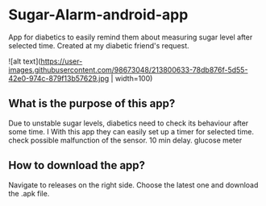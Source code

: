 # Sugar-Alarm-android-app
App for diabetics to easily remind them about measuring sugar level after selected time. Created at my diabetic friend's request.

![alt text](https://user-images.githubusercontent.com/98673048/213800633-78db876f-5d55-42e0-974c-879f13b57629.jpg | width=100)


## What is the purpose of this app?
Due to unstable sugar levels, diabetics need to check its behaviour after some time. I With this app they can easily set up a timer for selected time. 
check possible malfunction of the sensor. 10 min delay. glucose meter


## How to download the app?
Navigate to releases on the right side. Choose the latest one and download the .apk file.

